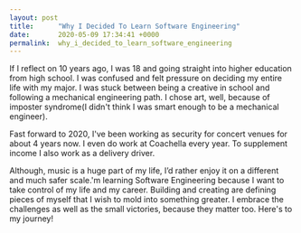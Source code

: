 ```yaml
---
layout: post
title:      "Why I Decided To Learn Software Engineering"
date:       2020-05-09 17:34:41 +0000
permalink:  why_i_decided_to_learn_software_engineering
---
```




If I reflect on 10 years ago, I was 18 and going straight into higher education from high school. I was confused and felt pressure on deciding my entire life with my major. I was stuck between being a creative in school and following a mechanical engineering path. I chose art, well, because of imposter syndrome(I didn't think I was smart enough to be a mechanical engineer). 

Fast forward to 2020, I've been working as security for concert venues for about 4 years now. I even do work at Coachella every year. To supplement income I also work as a delivery driver. 

Although, music is a huge part of my life, I’d rather enjoy it on a different and much safer scale.'m learning Software Engineering because I want to take control of my life and my career. Building and creating are defining pieces of myself that I wish to mold into something greater. I embrace the challenges as well as the small victories, because they matter too. Here's to my journey!
